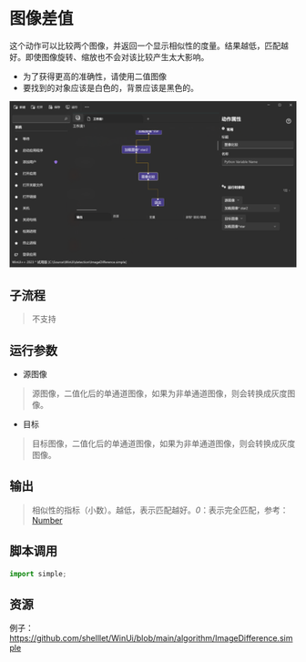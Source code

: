 # 图像差值 
这个动作可以比较两个图像，并返回一个显示相似性的度量。结果越低，匹配越好。即使图像旋转、缩放也不会对该比较产生太大影响。

* 为了获得更高的准确性，请使用二值图像
* 要找到的对象应该是白色的，背景应该是黑色的。

![ImageDifference](./images/03.png ':size=90%')

## 子流程
> 不支持


## 运行参数

* 源图像
> 源图像，二值化后的单通道图像，如果为非单通道图像，则会转换成灰度图像。
* 目标
> 目标图像，二值化后的单通道图像，如果为非单通道图像，则会转换成灰度图像。

## 输出

> 相似性的指标（小数）。越低，表示匹配越好。*0*：表示完全匹配，参考： [Number](./types/Number.md)


## 脚本调用

```python
import simple;

```

## 资源

例子：https://github.com/shelllet/WinUi/blob/main/algorithm/ImageDifference.simple
